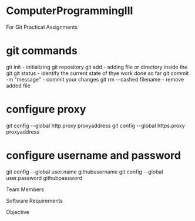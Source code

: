 # ComputerProgrammingIII
For Git Practical Assignments

git commands
============

git init                 - initializing git repository
git add                  - adding file or directory inside the git
git status               - identify the current state of thye work done so far
git commit -m "message"  - commit your changes 
git rm --cashed filename - remove added file

configure proxy
===============

git config --global http.proxy proxyaddress
git config --global https.proxy proxyaddress

configure username and password
===============================

git config --global user.name githubusername
git config --global user.password githubpassword




Team Members

Software Requirements

Objective
